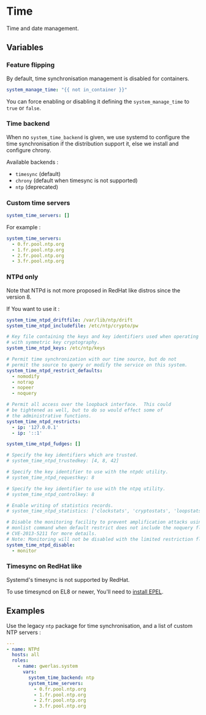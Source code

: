 Time
====

Time and date management.

Variables
---------

### Feature flipping

By default, time synchronisation management is disabled for containers.

```yaml
system_manage_time: "{{ not in_container }}"
```

You can force enabling or disabling it defining the `system_manage_time` to `true` or `false`.

### Time backend

When no `system_time_backend` is given, we use systemd to configure the time
synchronisation if the distribution support it, else we install and configure
chrony.

Available backends :

- `timesync` (default)
- `chrony` (default when timesync is not supported)
- `ntp` (deprecated)

### Custom time servers

```yaml
system_time_servers: []
```

For example :

```yaml
system_time_servers:
  - 0.fr.pool.ntp.org
  - 1.fr.pool.ntp.org
  - 2.fr.pool.ntp.org
  - 3.fr.pool.ntp.org
```

### NTPd only

Note that NTPd is not more proposed in RedHat like distros since the version 8.

If You want to use it :

```yaml
system_time_ntpd_driftfile: /var/lib/ntp/drift
system_time_ntpd_includefile: /etc/ntp/crypto/pw

# Key file containing the keys and key identifiers used when operating
# with symmetric key cryptography.
system_time_ntpd_keys: /etc/ntp/keys

# Permit time synchronization with our time source, but do not
# permit the source to query or modify the service on this system.
system_time_ntpd_restrict_defaults:
  - nomodify
  - notrap
  - nopeer
  - noquery

# Permit all access over the loopback interface.  This could
# be tightened as well, but to do so would effect some of
# the administrative functions.
system_time_ntpd_restricts:
  - ip: '127.0.0.1'
  - ip: '::1'

system_time_ntpd_fudges: []

# Specify the key identifiers which are trusted.
# system_time_ntpd_trustedkey: [4, 8, 42]

# Specify the key identifier to use with the ntpdc utility.
# system_time_ntpd_requestkey: 8

# Specify the key identifier to use with the ntpq utility.
# system_time_ntpd_controlkey: 8

# Enable writing of statistics records.
# system_time_ntpd_statistics: ['clockstats', 'cryptostats', 'loopstats', 'peerstats']

# Disable the monitoring facility to prevent amplification attacks using ntpdc
# monlist command when default restrict does not include the noquery flag. See
# CVE-2013-5211 for more details.
# Note: Monitoring will not be disabled with the limited restriction flag.
system_time_ntpd_disable:
  - monitor
```

### Timesync on RedHat like

Systemd's timesync is not supported by RedHat.

To use timesyncd on EL8 or newer, You'll need to [install EPEL][].

[install EPEL]: packages.md#epel-extra-packages-for-enterprise-linux

Examples
--------

Use the legacy `ntp` package for time synchronisation, and a list of custom
NTP servers :

```yaml
---
- name: NTPd
  hosts: all
  roles:
    - name: gwerlas.system
      vars:
        system_time_backend: ntp
        system_time_servers:
          - 0.fr.pool.ntp.org
          - 1.fr.pool.ntp.org
          - 2.fr.pool.ntp.org
          - 3.fr.pool.ntp.org
```
